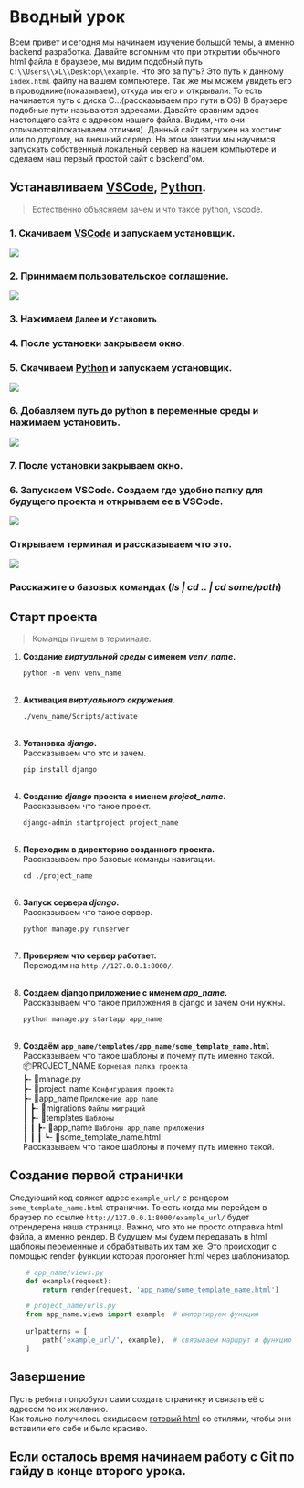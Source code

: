 # Вводный урок
Всем привет и сегодня мы начинаем изучение большой темы, 
а именно backend разработка. Давайте вспомним что при открытии 
обычного html файла в браузере, мы видим подобный путь
`C:\\Users\\xL\\Desktop\\example`. 
Что это за путь? Это путь к данному `index.html` файлу на вашем компьютере. 
Так же мы можем увидеть его в проводнике(показываем), откуда мы его и открывали. 
То есть начинается путь с диска C...(рассказываем про пути в OS)
В браузере подобные пути называются адресами.
Давайте сравним адрес настоящего сайта с адресом нашего файла.
Видим, что они отличаются(показываем отличия). 
Данный сайт загружен на хостинг или по другому, на внешний сервер. На этом занятии мы 
научимся запускать собственный локальный сервер на нашем компьютере и сделаем наш первый 
простой сайт с backend'ом.

## Устанавливаем [VSCode](https://code.visualstudio.com/), [Python](https://www.python.org/downloads/). 
>Естественно объясняем зачем и что такое python, vscode.
### 1. Скачиваем [VSCode](https://code.visualstudio.com/) и запускаем установщик.
   ![](imgs/downloadVSCode.png)
### 2. Принимаем пользовательское соглашение.
   ![](imgs/acceptVSCode.png)
### 3. Нажимаем `Далее` и `Установить`
### 4. После установки закрываем окно.





### 5. Скачиваем [Python](https://www.python.org/downloads/) и запускаем установщик.
   ![](imgs/downloadpy.png)
### 6. Добавляем путь до python в переменные среды и нажимаем установить.
   ![](imgs/addtopathpy.png)
### 7. После установки закрываем окно.





### 6. Запускаем VSCode. Создаем где удобно папку для будущего проекта и открываем ее в VSCode.
   ![](imgs/openfolder.png)
### Открываем терминал и рассказываем что это.
   ![](imgs/terminal.png)
### Расскажите о базовых командах (*ls | cd .. | cd some/path*)

## Старт проекта
>Команды пишем в терминале.

1. **Создание *виртуальной среды* с именем *venv_name*.**

    `python -m venv venv_name`<br><br>

2. **Активация *виртуального окружения*.**

    `./venv_name/Scripts/activate`<br><br>

3. **Установка *django*.<br>**
   Рассказываем что это и зачем.
   
   `pip install django`<br><br>

4. **Создание *django* проекта с именем *project_name*.**<br>
   Рассказываем что такое проект.
   
   `django-admin startproject project_name`<br><br>

5. **Переходим в директорию созданного проекта.**<br> 
   Рассказываем про базовые команды навигации.
   
   `cd ./project_name`<br><br>

6. **Запуск сервера *django*.<br>**
   Рассказываем что такое сервер.
   
   `python manage.py runserver`<br><br>
7. **Проверяем что сервер работает.**<br>
   Переходим на `http://127.0.0.1:8000/`. <br><br>
8. **Создаем django приложение с именем *app_name*.<br>**
   Рассказываем что такое приложения в django и зачем они нужны.

   `python manage.py startapp app_name`<br><br>
9. **Создаём `app_name/templates/app_name/some_template_name.html`<br>**
   Рассказываем что такое шаблоны и почему путь именно такой.<br>
   📦PROJECT_NAME `Корневая папка проекта`<br>
    ┣- 📜manage.py<br>
    ┣- 📂project_name `Конфигурация проекта`<br>
    ┣- 📂app_name `Приложение app_name`<br>
    ┃  ┣- 📂migrations `Файлы миграций`<br>
    ┃  ┣- 📂templates `Шаблоны`<br>
    ┃  ┃  ┣- 📂app_name `Шаблоны app_name приложения`<br>
    ┃  ┃  ┃  ┗- 📜some_template_name.html<br>
   Рассказываем что такое шаблоны и почему путь именно такой.


## Создание первой странички
Следующий код свяжет адрес `example_url/` с рендером `some_template_name.html` странички. 
То есть когда мы перейдем в браузер по ссылке `http://127.0.0.1:8000/example_url/`
будет отрендерена наша страница. Важно, что это не просто отправка html файла, а именно рендер.
В будущем мы будем передавать в html шаблоны переменные и обрабатывать их там же.
Это происходит с помощью render функции которая прогоняет html через шаблонизатор.

```python
    # app_name/views.py
    def example(request):
        return render(request, 'app_name/some_template_name.html')
```
```python
    # project_name/urls.py
    from app_name.views import example  # импортируем функцию
    
    urlpatterns = [
        path('example_url/', example),  # связываем маршрут и функцию
    ]
```
## Завершение
Пусть ребята попробуют сами создать страничку и связать её с адресом по их желанию.
<br> Как только получилось скидываем 
[готовый html](https://raw.githubusercontent.com/Artasov/itcompot-backend-lessons/main/lesson-1/template/index.html) 
со стилями, чтобы они вставили его себе и было красиво.

## Если осталось время начинаем работу с Git по гайду в конце второго урока.

